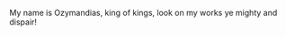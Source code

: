 My name is Ozymandias, king of kings,
look on my works ye mighty and dispair!
<!---
AlexehBoxeh/AlexehBoxeh is a ✨ special ✨ repository because its `README.md` (this file) appears on your GitHub profile.
You can click the Preview link to take a look at your changes.
--->
